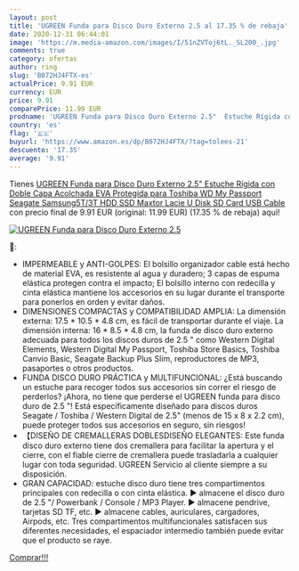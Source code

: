 ```yaml
---
layout: post
title: 'UGREEN Funda para Disco Duro Externo 2.5 al 17.35 % de rebaja'
date: 2020-12-31 06:44:01
image: 'https://m.media-amazon.com/images/I/51nZVToj6tL._SL200_.jpg'
comments: true
category: ofertas
author: ring
slug: 'B072HJ4FTX-es'
actualPrice: 9.91 EUR
currency: EUR
price: 9.91
comparePrice: 11.99 EUR
prodname: 'UGREEN Funda para Disco Duro Externo 2.5"  Estuche Rígida con Doble Capa Acolchada EVA Protegida para Toshiba  WD My Passport  Seagate  Samsung5T/3T  HDD  SSD  Maxtor  Lacie  U Disk SD Card  USB Cable'
country: 'es'
flag: '🇪🇸'
buyurl: 'https://www.amazon.es/dp/B072HJ4FTX/?tag=tolees-21'
descuento: '17.35'
average: '9.91'
---
```


Tienes [UGREEN Funda para Disco Duro Externo 2.5"  Estuche Rígida con Doble Capa Acolchada EVA Protegida para Toshiba  WD My Passport  Seagate  Samsung5T/3T  HDD  SSD  Maxtor  Lacie  U Disk SD Card  USB Cable](https://www.amazon.es/dp/B072HJ4FTX/?tag=tolees-21) con precio final de  9.91 EUR (original: 11.99 EUR) (17.35 %  de rebaja) aqui!

[![UGREEN Funda para Disco Duro Externo 2.5](https://m.media-amazon.com/images/I/51nZVToj6tL._SL200_.jpg)](https://www.amazon.es/dp/B072HJ4FTX/?tag=tolees-21)

🔎:

- IMPERMEABLE y ANTI-GOLPES: El bolsillo organizador cable está hecho de material EVA, es resistente al agua y duradero; 3 capas de espuma elástica protegen contra el impacto; El bolsillo interno con redecilla y cinta elástica mantiene los accesorios en su lugar durante el transporte para ponerlos en orden y evitar daños.
- DIMENSIONES COMPACTAS y COMPATIBILIDAD AMPLIA: La dimensión externa: 17.5 * 10.5 * 4.8 cm, es fácil de transportar durante el viaje. La dimensión interna: 16 * 8.5 * 4.8 cm, la funda de disco duro externo adecuada para todos los discos duros de 2.5 " como Western Digital Elements, Western Digital My Passport, Toshiba Store Basics, Toshiba Canvio Basic, Seagate Backup Plus Slim, reproductores de MP3, pasaportes o otros productos.
- FUNDA DISCO DURO PRÁCTICA y MULTIFUNCIONAL: ¿Está buscando un estuche para recoger todos sus accesorios sin correr el riesgo de perderlos? ¡Ahora, no tiene que perderse el UGREEN funda para disco duro de 2.5 "! Está específicamente diseñado para discos duros Seagate / Toshiba / Western Digital de 2.5" (menos de 15 x 8 x 2.2 cm), puede proteger todos sus accesorios en seguro, sin riesgos!
- 【DISEÑO DE CREMALLERAS DOBLESDISEÑO ELEGANTES: Este funda disco duro externo tiene dos cremallera para facilitar la apertura y el cierre, con el fiable cierre de cremallera puede trasladarla a cualquier lugar con toda seguridad. UGREEN Servicio al cliente siempre a su disposición.
- GRAN CAPACIDAD: estuche disco duro tiene tres compartimentos principales con redecilla o con cinta elástica. ▶ almacene el disco duro de 2.5 "/ Powerbank / Console / MP3 Player. ▶ almacene pendrive, tarjetas SD TF, etc. ▶ almacene cables, auriculares, cargadores, Airpods, etc. Tres compartimentos multifuncionales satisfacen sus diferentes necesidades, el espaciador intermedio también puede evitar que el producto se raye.

[Comprar!!!](https://www.amazon.es/dp/B072HJ4FTX/?tag=tolees-21)
